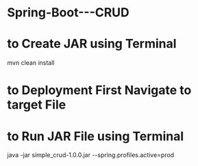 # Spring-Boot---CRUD

# to Create JAR using Terminal

mvn clean install

# to Deployment First Navigate to target File

# to Run JAR File using Terminal

java -jar simple_crud-1.0.0.jar --spring.profiles.active=prod
